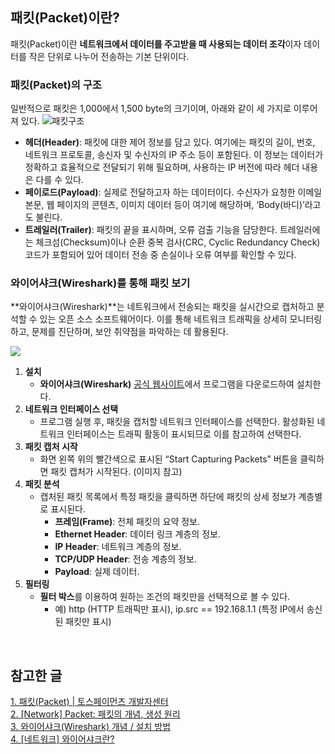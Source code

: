 ## 패킷(Packet)이란?

패킷(Packet)이란 **네트워크에서 데이터를 주고받을 때 사용되는 데이터 조각**이자 데이터를 작은 단위로 나누어 전송하는 기본 단위이다.

### 패킷(Packet)의 구조

일반적으로 패킷은 1,000에서 1,500 byte의 크기이며, 아래와 같이 세 가지로 이루어져 있다.
![패킷구조](https://velog.velcdn.com/images/kimtaekjun/post/187d0021-dd0f-46bf-bd5a-3c6e51976d7f/image.png)

- **헤더(Header)**: 패킷에 대한 제어 정보를 담고 있다. 여기에는 패킷의 길이, 번호, 네트워크 프로토콜, 송신자 및 수신자의 IP 주소 등이 포함된다. 이 정보는 데이터가 정확하고 효율적으로 전달되기 위해 필요하며, 사용하는 IP 버전에 따라 헤더 내용은 다를 수 있다.
- **페이로드(Payload)**: 실제로 전달하고자 하는 데이터이다. 수신자가 요청한 이메일 본문, 웹 페이지의 콘텐츠, 이미지 데이터 등이 여기에 해당하며, ‘Body(바디)’라고도 불린다.
- **트레일러(Trailer)**: 패킷의 끝을 표시하며, 오류 검출 기능을 담당한다. 트레일러에는 체크섬(Checksum)이나 순환 중복 검사(CRC, Cyclic Redundancy Check) 코드가 포함되어 있어 데이터 전송 중 손실이나 오류 여부를 확인할 수 있다.

### 와이어샤크(Wireshark)를 통해 패킷 보기

**와이어샤크(Wireshark)**는 네트워크에서 전송되는 패킷을 실시간으로 캡처하고 분석할 수 있는 오픈 소스 소프트웨어이다. 이를 통해 네트워크 트래픽을 상세히 모니터링하고, 문제를 진단하며, 보안 취약점을 파악하는 데 활용된다.

![](https://velog.velcdn.com/images/kimtaekjun/post/82b6828e-331b-4ac9-92e0-a64fcf50b07c/image.png)

1. **설치**
   - **와이어샤크(Wireshark)** [공식 웹사이트](https://www.wireshark.org/download.html)에서 프로그램을 다운로드하여 설치한다.
2. **네트워크 인터페이스 선택**
   - 프로그램 실행 후, 패킷을 캡처할 네트워크 인터페이스를 선택한다. 활성화된 네트워크 인터페이스는 트래픽 활동이 표시되므로 이를 참고하여 선택한다.
3. **패킷 캡처 시작**
   - 화면 왼쪽 위의 빨간색으로 표시된 “Start Capturing Packets” 버튼을 클릭하면 패킷 캡처가 시작된다. (이미지 참고)
4. **패킷 분석**
   - 캡처된 패킷 목록에서 특정 패킷을 클릭하면 하단에 패킷의 상세 정보가 계층별로 표시된다.
     - **프레임(Frame)**: 전체 패킷의 요약 정보.
     - **Ethernet Header**: 데이터 링크 계층의 정보.
     - **IP Header**: 네트워크 계층의 정보.
     - **TCP/UDP Header**: 전송 계층의 정보.
     - **Payload**: 실제 데이터.
5. **필터링**
   - **필터 박스**를 이용하여 원하는 조건의 패킷만을 선택적으로 볼 수 있다.
     - 예) http (HTTP 트래픽만 표시), ip.src == 192.168.1.1 (특정 IP에서 송신된 패킷만 표시)

<br>

## 참고한 글

[1. 패킷(Packet) | 토스페이먼츠 개발자센터](https://docs.tosspayments.com/resources/glossary/packet)  
[2. [Network] Packet: 패킷의 개념, 생성 원리](https://engineerinsight.tistory.com/302)  
[3. 와이어샤크(Wireshark) 개념 / 설치 방법](https://seoinsung.tistory.com/72)  
[4. [네트워크] 와이어샤크란?](https://12bme.tistory.com/512)
